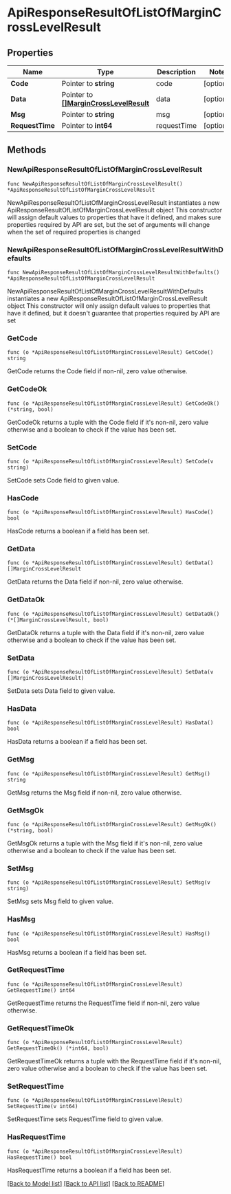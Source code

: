 # ApiResponseResultOfListOfMarginCrossLevelResult

## Properties

Name | Type | Description | Notes
------------ | ------------- | ------------- | -------------
**Code** | Pointer to **string** | code | [optional] 
**Data** | Pointer to [**[]MarginCrossLevelResult**](MarginCrossLevelResult.md) | data | [optional] 
**Msg** | Pointer to **string** | msg | [optional] 
**RequestTime** | Pointer to **int64** | requestTime | [optional] 

## Methods

### NewApiResponseResultOfListOfMarginCrossLevelResult

`func NewApiResponseResultOfListOfMarginCrossLevelResult() *ApiResponseResultOfListOfMarginCrossLevelResult`

NewApiResponseResultOfListOfMarginCrossLevelResult instantiates a new ApiResponseResultOfListOfMarginCrossLevelResult object
This constructor will assign default values to properties that have it defined,
and makes sure properties required by API are set, but the set of arguments
will change when the set of required properties is changed

### NewApiResponseResultOfListOfMarginCrossLevelResultWithDefaults

`func NewApiResponseResultOfListOfMarginCrossLevelResultWithDefaults() *ApiResponseResultOfListOfMarginCrossLevelResult`

NewApiResponseResultOfListOfMarginCrossLevelResultWithDefaults instantiates a new ApiResponseResultOfListOfMarginCrossLevelResult object
This constructor will only assign default values to properties that have it defined,
but it doesn't guarantee that properties required by API are set

### GetCode

`func (o *ApiResponseResultOfListOfMarginCrossLevelResult) GetCode() string`

GetCode returns the Code field if non-nil, zero value otherwise.

### GetCodeOk

`func (o *ApiResponseResultOfListOfMarginCrossLevelResult) GetCodeOk() (*string, bool)`

GetCodeOk returns a tuple with the Code field if it's non-nil, zero value otherwise
and a boolean to check if the value has been set.

### SetCode

`func (o *ApiResponseResultOfListOfMarginCrossLevelResult) SetCode(v string)`

SetCode sets Code field to given value.

### HasCode

`func (o *ApiResponseResultOfListOfMarginCrossLevelResult) HasCode() bool`

HasCode returns a boolean if a field has been set.

### GetData

`func (o *ApiResponseResultOfListOfMarginCrossLevelResult) GetData() []MarginCrossLevelResult`

GetData returns the Data field if non-nil, zero value otherwise.

### GetDataOk

`func (o *ApiResponseResultOfListOfMarginCrossLevelResult) GetDataOk() (*[]MarginCrossLevelResult, bool)`

GetDataOk returns a tuple with the Data field if it's non-nil, zero value otherwise
and a boolean to check if the value has been set.

### SetData

`func (o *ApiResponseResultOfListOfMarginCrossLevelResult) SetData(v []MarginCrossLevelResult)`

SetData sets Data field to given value.

### HasData

`func (o *ApiResponseResultOfListOfMarginCrossLevelResult) HasData() bool`

HasData returns a boolean if a field has been set.

### GetMsg

`func (o *ApiResponseResultOfListOfMarginCrossLevelResult) GetMsg() string`

GetMsg returns the Msg field if non-nil, zero value otherwise.

### GetMsgOk

`func (o *ApiResponseResultOfListOfMarginCrossLevelResult) GetMsgOk() (*string, bool)`

GetMsgOk returns a tuple with the Msg field if it's non-nil, zero value otherwise
and a boolean to check if the value has been set.

### SetMsg

`func (o *ApiResponseResultOfListOfMarginCrossLevelResult) SetMsg(v string)`

SetMsg sets Msg field to given value.

### HasMsg

`func (o *ApiResponseResultOfListOfMarginCrossLevelResult) HasMsg() bool`

HasMsg returns a boolean if a field has been set.

### GetRequestTime

`func (o *ApiResponseResultOfListOfMarginCrossLevelResult) GetRequestTime() int64`

GetRequestTime returns the RequestTime field if non-nil, zero value otherwise.

### GetRequestTimeOk

`func (o *ApiResponseResultOfListOfMarginCrossLevelResult) GetRequestTimeOk() (*int64, bool)`

GetRequestTimeOk returns a tuple with the RequestTime field if it's non-nil, zero value otherwise
and a boolean to check if the value has been set.

### SetRequestTime

`func (o *ApiResponseResultOfListOfMarginCrossLevelResult) SetRequestTime(v int64)`

SetRequestTime sets RequestTime field to given value.

### HasRequestTime

`func (o *ApiResponseResultOfListOfMarginCrossLevelResult) HasRequestTime() bool`

HasRequestTime returns a boolean if a field has been set.


[[Back to Model list]](../README.md#documentation-for-models) [[Back to API list]](../README.md#documentation-for-api-endpoints) [[Back to README]](../README.md)


